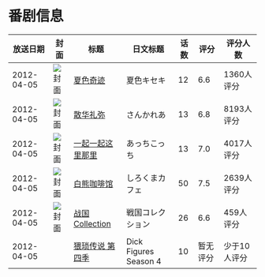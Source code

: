 # 番剧信息

|放送日期|封面|标题|日文标题|话数|评分|评分人数|
|---|---|---|---|---|---|---|
|2012-04-05|![封面](https://lain.bgm.tv/pic/cover/c/20/ab/26825_5W8p6.jpg)|[夏色奇迹](https://bangumi.tv/subject/26825)|夏色キセキ|12|6.6|1360人评分|
|2012-04-05|![封面](https://lain.bgm.tv/pic/cover/c/b3/f7/28230_hnla8.jpg)|[散华礼弥](https://bangumi.tv/subject/28230)|さんかれあ|13|6.8|8193人评分|
|2012-04-05|![封面](https://lain.bgm.tv/pic/cover/c/29/6d/28431_8a1pw.jpg)|[一起一起这里那里](https://bangumi.tv/subject/28431)|あっちこっち|13|7.0|4017人评分|
|2012-04-05|![封面](https://lain.bgm.tv/pic/cover/c/e5/f6/32318_qc25q.jpg)|[白熊咖啡馆](https://bangumi.tv/subject/32318)|しろくまカフェ|50|7.5|2639人评分|
|2012-04-05|![封面](https://lain.bgm.tv/pic/cover/c/34/e0/33355_IcwNr.jpg)|[战国Collection](https://bangumi.tv/subject/33355)|戦国コレクション|26|6.6|459人评分|
|2012-04-05||[猥琐传说 第四季](https://bangumi.tv/subject/114837)|Dick Figures Season 4|10|暂无评分|少于10人评分|
